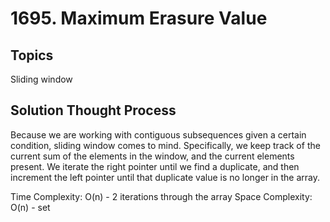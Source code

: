 # 1695. Maximum Erasure Value
## Topics
Sliding window

## Solution Thought Process
Because we are working with contiguous subsequences given a certain condition, sliding window comes to mind. Specifically, we keep track of the current sum of the elements in the window, and the current elements present. We iterate the right pointer until we find a duplicate, and then increment the left pointer until that duplicate value is no longer in the array.

Time Complexity: O(n) - 2 iterations through the array
Space Complexity: O(n) - set
